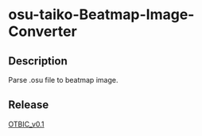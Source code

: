 # osu-taiko-Beatmap-Image-Converter

## Description
Parse .osu file to beatmap image.  

## Release
[OTBIC_v0.1](<https://github.com/rex0988476/osu-taiko-Beatmap-Image-Converter/releases/tag/OTBIC_v0.1>)  
